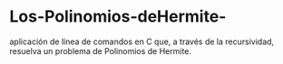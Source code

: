 # Los-Polinomios-deHermite-
aplicación de línea de comandos en C que, a través de la recursividad, resuelva un problema de Polinomios de Hermite. 
